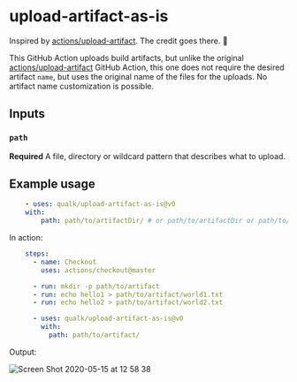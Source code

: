 # upload-artifact-as-is

Inspired by [actions/upload-artifact](https://github.com/actions/upload-artifact). The credit goes there. 🏅

This GitHub Action uploads build artifacts, but unlike the original [actions/upload-artifact](https://github.com/actions/upload-artifact) GitHub Action, this one does not require the desired artifact `name`, but uses the original name of the files for the uploads. No artifact name customization is possible.

## Inputs

### `path`

**Required** A file, directory or wildcard pattern that describes what to upload.

## Example usage

```yaml
    - uses: qualk/upload-artifact-as-is@v0
    with:
        path: path/to/artifactDir/ # or path/to/artifactDir or path/to/artifactFile or path/to/**/wildcard/*
```

In action:
```yaml
    steps:
      - name: Checkout
        uses: actions/checkout@master

      - run: mkdir -p path/to/artifact
      - run: echo hello1 > path/to/artifact/world1.txt
      - run: echo hello2 > path/to/artifact/world2.txt

      - uses: qualk/upload-artifact-as-is@v0
        with:
          path: path/to/artifact/
```

Output:

![Screen Shot 2020-05-15 at 12 58 38](https://user-images.githubusercontent.com/1405703/82043527-0889a080-96ac-11ea-91ea-8025a1632fe3.jpg)
